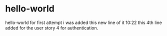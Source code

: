 # hello-world
hello-world for first attempt
i was added this new line of it 10:22
this 4th line added for the user story 4 for authentication.
